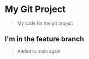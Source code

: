 # My Git Project

> My code for the git project

## I'm in the feature branch

> Added to main again
